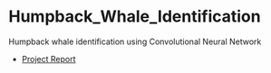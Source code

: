 # Humpback_Whale_Identification
Humpback whale identification using Convolutional Neural Network

- <a href="https://github.com/smitkumarpatel4/Humpback_Whale_Identification/blob/master/CS%205661%20Project%20%20Report.pdf"> Project Report </a>

